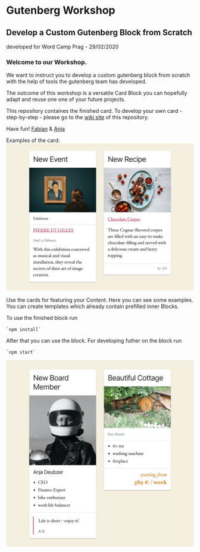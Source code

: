 # Gutenberg Workshop
## Develop a Custom Gutenberg Block from Scratch
developed for Word Camp Prag - 29/02/2020

### Welcome to our Workshop. 

We want to instruct you to develop a custom gutenberg block from scratch with the help of tools the gutenberg team has developed.

The outcome of this workshop is a versatile Card Block you can hopefully adapt and reuse one one of your future projects.

This repository containes the finished card. 
To develop your own card - step-by-step - please go to the [wiki site](https://github.com/fabiankaegy/gutenberg-workshop-wordcamp-prague/wiki) of this repository.

Have fun!
[Fabian](https://twitter.com/fabiankaegy) & [Anja](https://twitter.com/anjadeubzer)

Examples of the card:
![card-example-01](./card-example-01.jpg)

Use the cards for featuring your Content. Here you can see some examples. You can create templates which already contain prefilled inner Blocks.

To use the finished block run
```
`npm install`
```

After that you can use the block. For developing futher on the block run
```
`npm start`
```


![card-example-01](./card-example-02.jpg)
